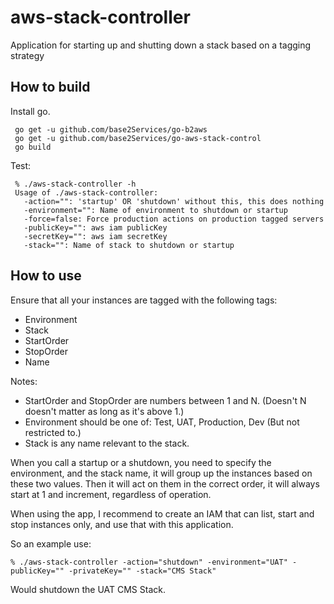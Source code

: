 aws-stack-controller
====================

Application for starting up and shutting down a stack based on a tagging strategy

## How to build ##
Install go.
```
 go get -u github.com/base2Services/go-b2aws
 go get -u github.com/base2Services/go-aws-stack-control
 go build
```
Test:
```
 % ./aws-stack-controller -h
 Usage of ./aws-stack-controller:
   -action="": 'startup' OR 'shutdown' without this, this does nothing
   -environment="": Name of environment to shutdown or startup
   -force=false: Force production actions on production tagged servers
   -publicKey="": aws iam publicKey
   -secretKey="": aws iam secretKey
   -stack="": Name of stack to shutdown or startup
```

## How to use ##
Ensure that all your instances are tagged with the following tags:
* Environment
* Stack
* StartOrder
* StopOrder
* Name

Notes:
* StartOrder and StopOrder are numbers between 1 and N. (Doesn't N doesn't matter as long as it's above 1.)
* Environment should be one of: Test, UAT, Production, Dev (But not restricted to.)
* Stack is any name relevant to the stack.

When you call a startup or a shutdown, you need to specify the environment, and the stack name, it will group up the
instances based on these two values. Then it will act on them in the correct order, it will always start at 1 and
increment, regardless of operation.

When using the app, I recommend to create an IAM that can list, start and stop instances only, and use that with this
application.

So an example use:
```
% ./aws-stack-controller -action="shutdown" -environment="UAT" -publicKey="" -privateKey="" -stack="CMS Stack"
```
Would shutdown the UAT CMS Stack.
